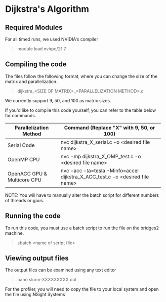 # Dijkstra's Algorithm

## Required Modules

For all timed runs, we used NVIDIA's compiler

> module load nvhpc/21.7


## Compiling the code

The files follow the following format, where you can change the size of the matrix and parallelization. 

> dijkstra_\<SIZE OF MATRIX\>_\<PARALLELIZATION METHOD>.c

We currently support 9, 50, and 100 as matrix sizes. 

If you'd like to compile this code yourself, you can refer to the table below for commands.

| Parallelization Method      | Command (Replace "X" with 9, 50, or 100) |
| ----------- | ----------- |
| Serial Code |  nvc dijkstra_X_serial.c -o \<desired file name> | 
| OpenMP CPU      | nvc -mp dijkstra_X_OMP_test.c -o \<desired file name>       |
| OpenACC GPU & Multicore CPU  | nvc -acc -ta=tesla -Minfo=accel dijkstra_X_ACC_test.c -o \<desired file name>        |

NOTE: You will have to manually alter the batch script for different numbers of threads or gpus. 

## Running the code
To run this code, you must use a batch script to run the file on the bridges2 machine.
> sbatch \<name of script file>
## Viewing output files

The output files can be examined using any text editor

> nano slurm-XXXXXXXXX.out

For the profiler, you will need to copy the file to your local system and open the file using NSight Systems

